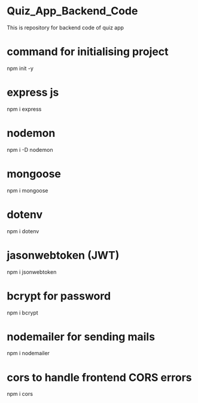 # Quiz_App_Backend_Code
This is repository for backend code of quiz app

# command for initialising project
npm init -y

# express js
npm i express

# nodemon
npm i -D nodemon

# mongoose
npm i mongoose

# dotenv
npm i dotenv

# jasonwebtoken (JWT)
npm i jsonwebtoken

# bcrypt for password
npm i bcrypt


# nodemailer for sending mails
npm i nodemailer

# cors to handle frontend  CORS errors
npm i cors

